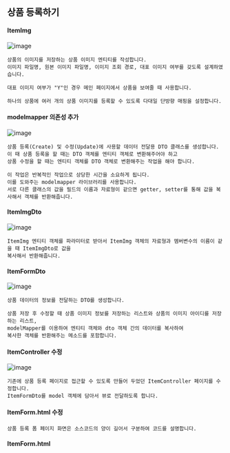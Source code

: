## 상품 등록하기
#### ItemImg
![image](https://github.com/mr-won/Shopping_Mall/assets/58906858/0bdc90b4-11c9-4fd9-8846-f7a6ad844c85)
```
상품의 이미지를 저장하는 상품 이미지 엔티티를 작성합니다.
이미지 파일명, 원본 이미지 파일명, 이미지 조회 경로, 대표 이미지 여부를 갖도록 설계하였습니다.

대표 이미지 여부가 "Y"인 경우 메인 페이지에서 상품을 보여줄 때 사용합니다.

하나의 상품에 여러 개의 상품 이미지를 등록할 수 있도록 다대일 단방향 매핑을 설정합니다.
```
#### modelmapper 의존성 추가
![image](https://github.com/mr-won/Shopping_Mall/assets/58906858/d10f3646-78b2-4e20-801d-8300696d7c0c)
```
상품 등록(Create) 및 수정(Update)에 사용할 데이터 전달용 DTO 클래스를 생성합니다.
이 때 상품 등록을 할 때는 DTO 객체를 엔티티 객체로 변환해주어야 하고
상품 수정을 할 때는 엔티티 객체를 DTO 객체로 변환해주는 작업을 해야 합니다.

이 작업은 반복적인 작업으로 상당한 시간을 소요하게 됩니다.
이를 도와주는 modelmapper 라이브러리를 사용합니다.
서로 다른 클래스의 값을 필드의 이름과 자료형이 같으면 getter, setter를 통해 값을 복사해서 객체를 반환해줍니다.
```
#### ItemImgDto
![image](https://github.com/mr-won/Shopping_Mall/assets/58906858/4c2e26e1-3603-449d-852d-76ae360530b1)
```
ItemImg 엔티티 객체를 파라미터로 받아서 ItemImg 객체의 자료형과 멤버변수의 이름이 같을 때 ItemImgDto로 값을
복사해서 반환해줍니다.
```
#### ItemFormDto
![image](https://github.com/mr-won/Shopping_Mall/assets/58906858/caabb33d-db99-4919-8b9d-70f9c7680dca)
```
상품 데이터의 정보를 전달하는 DTO를 생성합니다.

상품 저장 후 수정할 때 상품 이미지 정보를 저장하는 리스트와 상품의 이미지 아이디를 저장하는 리스트,
modelMapper를 이용하여 엔티티 객체와 dto 객체 간의 데이터를 복사하여
복사한 객체를 반환해주는 메소드를 포함합니다.
```
#### ItemController 수정
![image](https://github.com/mr-won/Shopping_Mall/assets/58906858/d5bc0f79-4498-4fdf-846c-03c7a79bfb2f)
```
기존에 상품 등록 페이지로 접근할 수 있도록 만들어 두었던 ItemController 페이지를 수정합니다.
ItemFormDto를 model 객체에 담아서 뷰로 전달하도록 합니다.
```
#### ItemForm.html 수정
```
상품 등록 폼 페이지 화면은 소스코드의 양이 길어서 구분하여 코드를 설명합니다.
```
#### ItemForm.html <script>
![image](https://github.com/mr-won/Shopping_Mall/assets/58906858/825530e0-a625-49a4-b94e-4817e8704e72)
```
상품 등록 시 실패 메시지르 받아서 상품 등록 페이지에 재진입 시 alert를 통해서 실패 사유를 보여줍니다.
파일 첨부 시 이미지 파일인지 검사를 합니다. 스크립트에서 검사를 한 번 하고, 서버에서 한 번 더 검사합니다.

서버쪽에서 말고 스크립트에서 검사하는 이유는 서버에 요청하고 클라이언트에 반환하는 등 리소스를 소모하기 때문입니다.
```
#### ItemForm.html <Form>
![image](https://github.com/mr-won/Shopping_Mall/assets/58906858/2752fd50-ca5e-46be-ab6b-10cc54407dfd)
```
파일을 전송할 때는 form 태그에 enctype(인코딩 타입)값으로 multipart/form-data를 입력합니다.
모든 문자를 인코딩하지않음을 명시합니다. 이 속성은 method의 속성값이 post인 경우에만 사용할 수 있습니다.
```
#### ItemForm.html <SellStatus>
![image](https://github.com/mr-won/Shopping_Mall/assets/58906858/4fd69642-b800-4f2c-a6bf-9f9f0ae9341b)
```
상품 판매 상태의 경우 판매 중과 품절 상태가 있습니다.
상품 주문이 많이 들어와서 재고가 없을 경우 주문 시 품절 상태로 변경
상품 등록만 먼저 해놓고 팔지 않을 경우에도 이용할 수 있습니다.
```
#### ItemForm.html <ItemImg>
![image](https://github.com/mr-won/Shopping_Mall/assets/58906858/9b67111f-3091-410e-8dc4-9a2d2e287df5)
```
상품 이미지의 경우 상품을 등록할 때와 상품을 저장할 때 2가지의 경우로 나눕니다.

상품 이미지 정보를 담고 있는 리스트가 비어 있다면 상품을 등록하는 경우입니다.

상품 이미지 정보를 담고 있는 리스트가 비어있지 않다면 상품을 수정하는 경우입니다.
```
#### ItemForm.html 이미지 수정
![image](https://github.com/mr-won/Shopping_Mall/assets/58906858/f1c5c125-d223-4cb6-b6bd-e3c26679f57f)
```
상품 이미지 정보를 담고 있는 리스트가 비어있지 않을 때 상품 아이디가 없는 경우(상품을 처음 등록할 경우)
저장 로직을 호출하는 버튼을 보여줍니다.

상품의 아이디가 있는 경우 수정 로직을 호출하는 버튼을 보여줍니다.
```
#### 상품 등록 페이지 구현
![image](https://github.com/mr-won/Shopping_Mall/assets/58906858/b1cbcc3a-1043-4d8c-b1b3-8e33bcd00a7b)
```
상품 등록 페이지를 구현하였습니다.

상품 판매 상태 말고도 상품 타임 세일 등의 기능을 추가하면 상품 구매자의 구매 욕구를 더 증가하도록 하는 등의
기능을 추가할 수 있을 것 같습니다.

상품 상세 이미지 중 대표 이미지등을 관리할 수 있습니다.
```
#### application.properties 설정 추가하기
![image](https://github.com/mr-won/Shopping_Mall/assets/58906858/d8fa9d12-708a-4d71-9a64-91e60a6ce4fe)
```
상품 이미지 경로와 리소스 업로드 경로 프로퍼티를 추가합니다.
```
#### WebMvcConfig 
![image](https://github.com/mr-won/Shopping_Mall/assets/58906858/4175f411-354e-4392-964a-1b10fb20ee64)
```
WebMvcConfigurer 인터페이스를 구현한 WebMvcConfig 파일을 작성합니다.
addResourceHandlers 메소드를 통해서 자신의 로컬 컴퓨터에 업로드한 파일을 찾을 위치를 설정합니다.
```
#### FileService
![image](https://github.com/mr-won/Shopping_Mall/assets/58906858/0f3fd38e-6092-45b4-8e0c-3d75055feb0f)
```
파일을 처리하는 FileService 클래스를 작성합니다.
파일을 업로드하는 메소드와 삭제하는 메소드를 작성하였습니다.

파일을 업로드하는 메소드에서는 서로 다른 객체에 이름을 부여하는 uuid와 확장자를 합쳐서 새로운 파일이름을 만들고
그 파일이름으로 파일경로를 생성한 후 생성자로 넘겨줘서 파일 출력 스트림을 생성합니다.

파일을 삭제하는 메소드에서는 파일이 저장된 경로를 이용하여 파일 객체를 생성한 후 객체의 존재여부에 따라 삭제를 합니다.
```
#### ItemImgRepository
![image](https://github.com/mr-won/Shopping_Mall/assets/58906858/f0df238f-4df7-4492-981d-2997490a6f3f)
```
상품 이미지 정보를 저장하는 ItemImgRepository 인터페이스를 작성합니다.
```
#### ItemImgService
![image](https://github.com/mr-won/Shopping_Mall/assets/58906858/ab403154-6050-4528-9765-aa7664a510eb)
```
상품 이미지를 업로드하고, 상품 이미지 정보를 저장하는 ItemImgService 클래스를 작성합니다.
```
#### ItemService
![image](https://github.com/mr-won/Shopping_Mall/assets/58906858/aee818fb-10a4-4e96-aa95-c6ecabb44336)
```
상품을 등록하는 ItemService 클래스를 작성합니다.

상품 등록 폼으로부터 입력 받은 데이터로 item 객체를 생성합니다.
상품 데이터를 저장한 후 첫 번째 이미지일 경우 상품 이미지 여부 값을 Y로하고 나머지는 N으로 합니다.
상품의 이미지 정보를 저장합니다.
```
#### ItemController
![image](https://github.com/mr-won/Shopping_Mall/assets/58906858/8de8d890-02fd-4ff0-908c-a44a4dd5800b)
```
상품을 등록하는 url을 ItemController 클래스에 추가합니다.

상품 등록시 필수값(첫 번째 상품이미지)가 없다면 다시 상품 등록 페이지로 전환합니다.
상품 저장 로직을 호출합니다. 상품이 정상적으로 등록되었다면 메인 페이지로 이동합니다.
```

## 상품 수정하기

## 상품 관리하기

## 메인 화면

## 상품 상세 페이지







